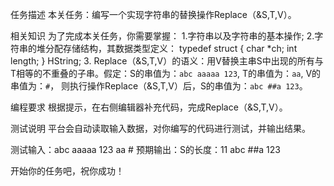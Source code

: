 任务描述
本关任务：编写一个实现字符串的替换操作Replace（&S,T,V）。

相关知识
为了完成本关任务，你需要掌握：
1.字符串以及字符串的基本操作;
2.字符串的堆分配存储结构，其数据类型定义：
typedef struct {
    char *ch;
   int length;
} HString;
3. Replace（&S,T,V）的语义：用V替换主串S中出现的所有与T相等的不重叠的子串。假定：S的串值为：`abc aaaaa 123`, T的串值为：`aa`, V的串值为：`#`， 则执行操作Replace（&S,T,V）后，S的串值为：`abc ##a 123`。

编程要求
根据提示，在右侧编辑器补充代码，完成Replace（&S,T,V）。

测试说明
平台会自动读取输入数据，对你编写的代码进行测试，并输出结果。

测试输入：abc aaaaa 123
       aa
       #
预期输出：S的长度：11
       abc ##a 123

开始你的任务吧，祝你成功！